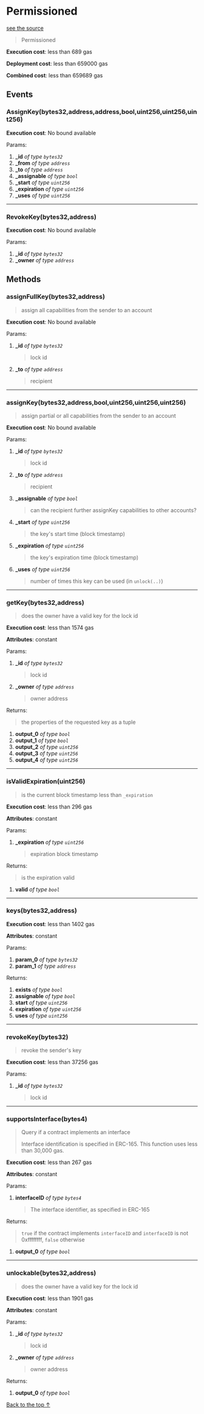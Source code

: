 # Permissioned
[see the source](git+https://github.com/daostack/access_control/tree/master/contracts/Permissioned.sol)
> Permissioned


**Execution cost**: less than 689 gas

**Deployment cost**: less than 659000 gas

**Combined cost**: less than 659689 gas


## Events
### AssignKey(bytes32,address,address,bool,uint256,uint256,uint256)


**Execution cost**: No bound available


Params:

1. **_id** *of type `bytes32`*
2. **_from** *of type `address`*
3. **_to** *of type `address`*
4. **_assignable** *of type `bool`*
5. **_start** *of type `uint256`*
6. **_expiration** *of type `uint256`*
7. **_uses** *of type `uint256`*

--- 
### RevokeKey(bytes32,address)


**Execution cost**: No bound available


Params:

1. **_id** *of type `bytes32`*
2. **_owner** *of type `address`*


## Methods
### assignFullKey(bytes32,address)
>
> assign all capabilities from the sender to an account


**Execution cost**: No bound available


Params:

1. **_id** *of type `bytes32`*

    > lock id

2. **_to** *of type `address`*

    > recipient



--- 
### assignKey(bytes32,address,bool,uint256,uint256,uint256)
>
> assign partial or all capabilities from the sender to an account


**Execution cost**: No bound available


Params:

1. **_id** *of type `bytes32`*

    > lock id

2. **_to** *of type `address`*

    > recipient

3. **_assignable** *of type `bool`*

    > can the recipient further assignKey capabilities to other accounts?

4. **_start** *of type `uint256`*

    > the key's start time (block timestamp)

5. **_expiration** *of type `uint256`*

    > the key's expiration time (block timestamp)

6. **_uses** *of type `uint256`*

    > number of times this key can be used (in `unlock(..)`)



--- 
### getKey(bytes32,address)
>
> does the owner have a valid key for the lock id


**Execution cost**: less than 1574 gas

**Attributes**: constant


Params:

1. **_id** *of type `bytes32`*

    > lock id

2. **_owner** *of type `address`*

    > owner address


Returns:

> the properties of the requested key as a tuple

1. **output_0** *of type `bool`*
2. **output_1** *of type `bool`*
3. **output_2** *of type `uint256`*
4. **output_3** *of type `uint256`*
5. **output_4** *of type `uint256`*

--- 
### isValidExpiration(uint256)
>
> is the current block timestamp less than `_expiration`


**Execution cost**: less than 296 gas

**Attributes**: constant


Params:

1. **_expiration** *of type `uint256`*

    > expiration block timestamp


Returns:

> is the expiration valid

1. **valid** *of type `bool`*

--- 
### keys(bytes32,address)


**Execution cost**: less than 1402 gas

**Attributes**: constant


Params:

1. **param_0** *of type `bytes32`*
2. **param_1** *of type `address`*

Returns:


1. **exists** *of type `bool`*
2. **assignable** *of type `bool`*
3. **start** *of type `uint256`*
4. **expiration** *of type `uint256`*
5. **uses** *of type `uint256`*

--- 
### revokeKey(bytes32)
>
> revoke the sender's key


**Execution cost**: less than 37256 gas


Params:

1. **_id** *of type `bytes32`*

    > lock id



--- 
### supportsInterface(bytes4)
>
>Query if a contract implements an interface
>
> Interface identification is specified in ERC-165. This function  uses less than 30,000 gas.


**Execution cost**: less than 267 gas

**Attributes**: constant


Params:

1. **interfaceID** *of type `bytes4`*

    > The interface identifier, as specified in ERC-165


Returns:

> `true` if the contract implements `interfaceID` and  `interfaceID` is not 0xffffffff, `false` otherwise

1. **output_0** *of type `bool`*

--- 
### unlockable(bytes32,address)
>
> does the owner have a valid key for the lock id


**Execution cost**: less than 1901 gas

**Attributes**: constant


Params:

1. **_id** *of type `bytes32`*

    > lock id

2. **_owner** *of type `address`*

    > owner address


Returns:


1. **output_0** *of type `bool`*

[Back to the top ↑](#permissioned)
